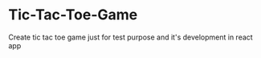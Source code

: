 # Tic-Tac-Toe-Game
Create tic tac toe game just for test purpose and it's development in react app 
